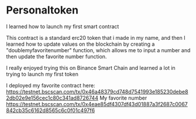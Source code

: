 # Personaltoken

I learned how to launch my first smart contract 

This contract is a standard erc20 token that i made in my name, and then I learned how to update values on the blockchain by creating a "doublemyfavoritenumber" function, which allows me to input a number and then update the favorite number function.

I really enjoyed trying this on Binance Smart Chain and learned a lot in trying to launch my first token

I deployed my favorite contract here: https://testnet.bscscan.com/tx/0x46a48379cd748d7541993e185230debe82db02e9e156cec1c80c341ad8726744
My favorite number https://testnet.bscscan.com/tx/0x4eae85df4307df43d01887a3f2687c0067842cb35c6162d8565c6c0f01c497f6
